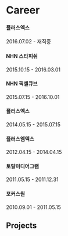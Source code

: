 # Career


#### 플러스엑스
2016.07.02 - 재직중

#### NHN 스타피쉬
2015.10.15 - 2016.03.01

#### NHN 픽셀큐브
2015.07.15 - 2016.10.01

#### 플러스엑스
2014.05.15 - 2015.07.15

#### 플러스엠엑스
2012.04.15 - 2014.04.15

#### 토탈미디어그램
2011.05.15 - 2011.12.31

#### 포커스원
2010.09.01 - 2011.05.15

## Projects

